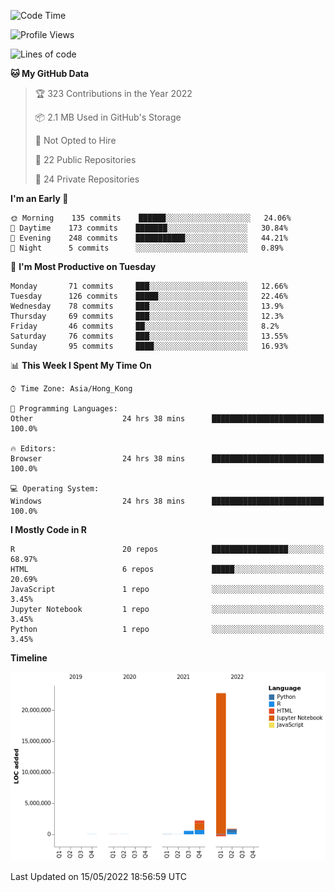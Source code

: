 

<!--**wt12318/wt12318** is a ✨ _special_ ✨ repository because its `README.md` (this file) appears on your GitHub profile.-->

<!--START_SECTION:waka-->
![Code Time](http://img.shields.io/badge/Code%20Time-175%20hrs%2056%20mins-blue)

![Profile Views](http://img.shields.io/badge/Profile%20Views-7-blue)

![Lines of code](https://img.shields.io/badge/From%20Hello%20World%20I%27ve%20Written-26%20Million%20lines%20of%20code-blue)

**🐱 My GitHub Data** 

> 🏆 323 Contributions in the Year 2022
 > 
> 📦 2.1 MB Used in GitHub's Storage 
 > 
> 🚫 Not Opted to Hire
 > 
> 📜 22 Public Repositories 
 > 
> 🔑 24 Private Repositories  
 > 
**I'm an Early 🐤** 

```text
🌞 Morning    135 commits    ██████░░░░░░░░░░░░░░░░░░░   24.06% 
🌆 Daytime    173 commits    ███████░░░░░░░░░░░░░░░░░░   30.84% 
🌃 Evening    248 commits    ███████████░░░░░░░░░░░░░░   44.21% 
🌙 Night      5 commits      ░░░░░░░░░░░░░░░░░░░░░░░░░   0.89%

```
📅 **I'm Most Productive on Tuesday** 

```text
Monday       71 commits     ███░░░░░░░░░░░░░░░░░░░░░░   12.66% 
Tuesday      126 commits    █████░░░░░░░░░░░░░░░░░░░░   22.46% 
Wednesday    78 commits     ███░░░░░░░░░░░░░░░░░░░░░░   13.9% 
Thursday     69 commits     ███░░░░░░░░░░░░░░░░░░░░░░   12.3% 
Friday       46 commits     ██░░░░░░░░░░░░░░░░░░░░░░░   8.2% 
Saturday     76 commits     ███░░░░░░░░░░░░░░░░░░░░░░   13.55% 
Sunday       95 commits     ████░░░░░░░░░░░░░░░░░░░░░   16.93%

```


📊 **This Week I Spent My Time On** 

```text
⌚︎ Time Zone: Asia/Hong_Kong

💬 Programming Languages: 
Other                    24 hrs 38 mins      █████████████████████████   100.0%

🔥 Editors: 
Browser                  24 hrs 38 mins      █████████████████████████   100.0%

💻 Operating System: 
Windows                  24 hrs 38 mins      █████████████████████████   100.0%

```

**I Mostly Code in R** 

```text
R                        20 repos            █████████████████░░░░░░░░   68.97% 
HTML                     6 repos             █████░░░░░░░░░░░░░░░░░░░░   20.69% 
JavaScript               1 repo              ░░░░░░░░░░░░░░░░░░░░░░░░░   3.45% 
Jupyter Notebook         1 repo              ░░░░░░░░░░░░░░░░░░░░░░░░░   3.45% 
Python                   1 repo              ░░░░░░░░░░░░░░░░░░░░░░░░░   3.45%

```


**Timeline**

![Chart not found](https://raw.githubusercontent.com/wt12318/wt12318/main/charts/bar_graph.png) 


 Last Updated on 15/05/2022 18:56:59 UTC
<!--END_SECTION:waka-->


